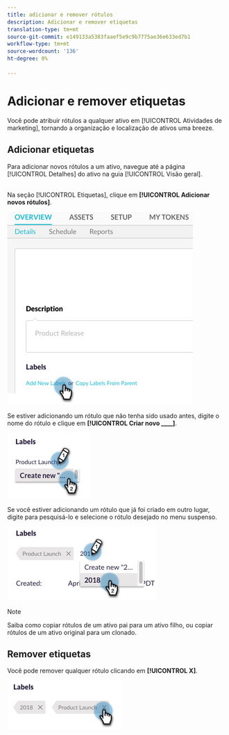 ```yaml
---
title: adicionar e remover rótulos
description: Adicionar e remover etiquetas
translation-type: tm+mt
source-git-commit: e149133a5383faaef5e9c9b7775ae36e633ed7b1
workflow-type: tm+mt
source-wordcount: '136'
ht-degree: 0%

---
```



# Adicionar e remover etiquetas

Você pode atribuir rótulos a qualquer ativo em [!UICONTROL Atividades de marketing], tornando a organização e localização de ativos uma breeze.

## Adicionar etiquetas

Para adicionar novos rótulos a um ativo, navegue até a página [!UICONTROL Detalhes] do ativo na guia [!UICONTROL Visão geral].
<br> 

Na seção [!UICONTROL Etiquetas], clique em **[!UICONTROL Adicionar novos rótulos]**.

![Imagem Um](/help/sky/assets/labels/add-and-remove-labels/add-and-remove-labels-1.jpg)

Se estiver adicionando um rótulo que não tenha sido usado antes, digite o nome do rótulo e clique em **[!UICONTROL Criar novo ____]**.

![Imagem dois](/help/sky/assets/labels/add-and-remove-labels/add-and-remove-labels-2.jpg)

Se você estiver adicionando um rótulo que já foi criado em outro lugar, digite para pesquisá-lo e selecione o rótulo desejado no menu suspenso.

![Imagem Três](/help/sky/assets/labels/add-and-remove-labels/add-and-remove-labels-3.jpg)

>[!NOTE]
>
>Saiba como copiar rótulos de um ativo pai para um ativo filho, ou copiar rótulos de um ativo original para um clonado.

## Remover etiquetas

Você pode remover qualquer rótulo clicando em **[!UICONTROL X]**.

![Imagem quatro](/help/sky/assets/labels/add-and-remove-labels/add-and-remove-labels-4.jpg)